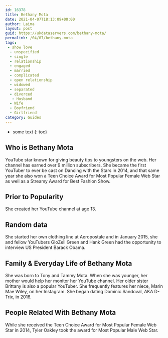 ```yaml
---
id: 16378
title: Bethany Mota
date: 2021-04-07T18:13:09+00:00
author: Laima
layout: post
guid: https://ukdataservers.com/bethany-mota/
permalink: /04/07/bethany-mota
tags:
 - show love
  - unspecified
  - single
  - relationship
  - engaged
  - married
  - complicated
  - open relationship
  - widowed
  - separated
  - divorced
   - Husband
  - Wife
  - Boyfriend
  - Girlfriend
category: Guides
---
```


* some text
{: toc}


## Who is Bethany Mota
                  
                  
                  
YouTube star known for giving beauty tips to youngsters on the web. Her channel has earned over 9 million subscribers. She became the first YouTuber to ever be cast on Dancing with the Stars in 2014, and that same year she also won a Teen Choice Award for Most Popular Female Web Star as well as a Streamy Award for Best Fashion Show.
                  
              
            
              
            
                
                
                
## Prior to Popularity
                  
                  
                  
She created her YouTube channel at age 13.
                  
              
            
              
            
                
                
                
## Random data
                  
                  
                  
She started her own clothing line at Aeropostale and in January 2015, she and fellow YouTubers GloZell Green and Hank Green had the opportunity to interview US President Barack Obama.
                  
              
            
              
            
                
                
                
## Family & Everyday Life of Bethany Mota
                  
                  
                  
She was born to Tony and Tammy Mota. When she was younger, her mother would help her monitor her YouTube channel. Her older sister Brittany is also a popular YouTuber. She frequently features her niece, Marin Mae Wiley, on her Instagram. She began dating Dominic Sandoval, AKA D-Trix, in 2016.
                  
              
            
              
            
                
                
                
## People Related With Bethany Mota
                  
                  
                  
While she received the Teen Choice Award for Most Popular Female Web Star in 2014, Tyler Oakley took the award for Most Popular Male Web Star. 
                  
              
            
              
            
                
              
            
              
              
            
            
              
            
          
          
          
